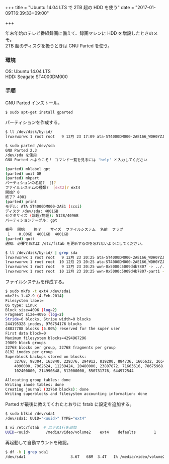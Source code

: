 +++
title = "Ubuntu 14.04 LTS で 2TB 超の HDD を使う"
date = "2017-01-09T16:39:33+09:00"

+++

年末年始のテレビ番組録画に備えて、録画マシンに HDD を増設したときのメモ。  
2TB 超のディスクを扱うときは GNU Parted を使う。

### 環境

OS: Ubuntu 14.04 LTS  
HDD: Seagate ST4000DM000


### 手順

GNU Parted インストール。

```bash
$ sudo apt-get install gparted
```

パーティションを作成する。

```bash
$ ll /dev/disk/by-id/
lrwxrwxrwx 1 root root   9 12月 23 17:09 ata-ST4000DM000-2AE166_WDH0YZJ4 -> ../../sda  # パーティションを作成する先を確認

$ sudo parted /dev/sda
GNU Parted 2.3
/dev/sda を使用
GNU Parted へようこそ！ コマンド一覧を見るには 'help' と入力してください

(parted) mklabel gpt
(parted) unit GB
(parted) mkpart
パーティションの名前?  []?                                      
ファイルシステムの種類?  [ext2]? ext4
開始? 0
終了? 4001
(parted) print
モデル: ATA ST4000DM000-2AE1 (scsi)
ディスク /dev/sda: 4001GB
セクタサイズ (論理/物理): 512B/4096B
パーティションテーブル: gpt

番号  開始    終了    サイズ  ファイルシステム  名前  フラグ
 1    0.00GB  4001GB  4001GB
(parted) quit
通知: 必要であれば /etc/fstab を更新するのを忘れないようにしてください。

$ ll /dev/disk/by-id/ | grep sda
lrwxrwxrwx 1 root root   9 12月 23 20:25 ata-ST4000DM000-2AE166_WDH0YZJ4 -> ../../sda
lrwxrwxrwx 1 root root  10 12月 23 20:25 ata-ST4000DM000-2AE166_WDH0YZJ4-part1 -> ../../sda1
lrwxrwxrwx 1 root root   9 12月 23 20:25 wwn-0x5000c5009d4b7807 -> ../../sda
lrwxrwxrwx 1 root root  10 12月 23 20:25 wwn-0x5000c5009d4b7807-part1 -> ../../sda1
```

ファイルシステムを作成する。

```bash
$ sudo mkfs -t ext4 /dev/sda1
mke2fs 1.42.9 (4-Feb-2014)
Filesystem label=
OS type: Linux
Block size=4096 (log=2)
Fragment size=4096 (log=2)
Stride=0 blocks, Stripe width=0 blocks
244195328 inodes, 976754176 blocks
48837708 blocks (5.00%) reserved for the super user
First data block=0
Maximum filesystem blocks=4294967296
29809 block groups
32768 blocks per group, 32768 fragments per group
8192 inodes per group
Superblock backups stored on blocks: 
	32768, 98304, 163840, 229376, 294912, 819200, 884736, 1605632, 2654208, 
	4096000, 7962624, 11239424, 20480000, 23887872, 71663616, 78675968, 
	102400000, 214990848, 512000000, 550731776, 644972544

Allocating group tables: done                            
Writing inode tables: done                            
Creating journal (32768 blocks): done
Writing superblocks and filesystem accounting information: done 
```

Parted が最後に教えてくれたとおりに fstab に設定を追加する。  

```bash
$ sudo blkid /dev/sda1 
/dev/sda1: UUID="<uuid>" TYPE="ext4"

$ vi /etc/fstab  # 以下の1行を追加
UUID=<uuid>       /media/video/volume2    ext4    defaults        1       2
```

再起動して自動マウントを確認。

```bash
$ df -h | grep sda1
/dev/sda1                    3.6T   68M  3.4T   1% /media/video/volume2
```

